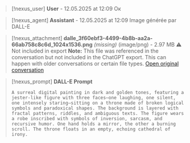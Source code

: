 >[!nexus_user] **User** - 12.05.2025 at 12:09
> Ок
<!-- UID: bbb215b1-6b52-4b86-bf35-1f919f20db1e -->




>[!nexus_agent] **Assistant** - 12.05.2025 at 12:09
> Image générée par DALL-E

>[!nexus_attachment] **dalle_3f60ebf3-4499-4b8b-aa2a-66ab758c8c6d_1024x1536.png** *(missing)* (image/png) - 2.97 MB
> ⚠️ Not included in export
> **Note:** This file was referenced in the conversation but not included in the ChatGPT export. This can happen with older conversations or certain file types.
> [Open original conversation](https://chatgpt.com/)

>[!nexus_prompt] **DALL-E Prompt**
> ```
> A surreal digital painting in dark and golden tones, featuring a jester-like figure with three faces—one laughing, one silent, one intensely staring—sitting on a throne made of broken logical symbols and paradoxical shapes. The background is layered with fractal patterns, riddles, and ambiguous texts. The figure wears a robe inscribed with symbols of inversion, sarcasm, and recursive humor. One hand holds a mirror, the other a burning scroll. The throne floats in an empty, echoing cathedral of irony.
> ```
<!-- UID: fc566a60-5007-425b-ac0d-fe2636bd7f25 -->